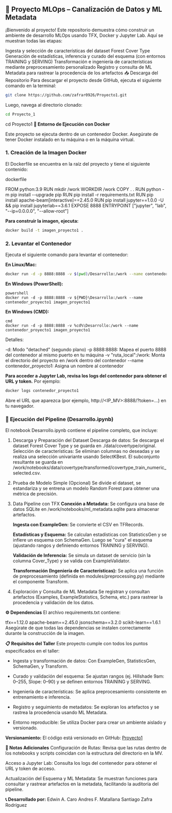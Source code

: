 ## 🚀 Proyecto MLOps – Canalización de Datos y ML Metadata

¡Bienvenido al proyecto! Este repositorio demuestra cómo construir un ambiente de desarrollo MLOps usando TFX, Docker y Jupyter Lab. Aquí se muestran todas las etapas:

Ingesta y selección de características del dataset Forest Cover Type
Generación de estadísticas, inferencia y curado del esquema (con entornos TRAINING y SERVING)
Transformación e ingeniería de características mediante preprocesamiento personalizado
Registro y consulta de ML Metadata para rastrear la procedencia de los artefactos
📥 Descarga del Repositorio
Para descargar el proyecto desde GitHub, ejecuta el siguiente comando en la terminal:

```bash
git clone https://github.com/zafrar0926/Proyecto1.git
```


Luego, navega al directorio clonado:

```bash
cd Proyecto_1
```


cd Proyecto1
**🐳 Entorno de Ejecución con Docker**

Este proyecto se ejecuta dentro de un contenedor Docker. Asegúrate de tener Docker instalado en tu máquina o en la máquina virtual.

### 1. Creación de la Imagen Docker

El Dockerfile se encuentra en la raíz del proyecto y tiene el siguiente contenido:

dockerfile

FROM python:3.9
RUN mkdir /work
WORKDIR /work
COPY . .
RUN python -m pip install --upgrade pip
RUN pip install -r requirements.txt
RUN pip install apache-beam[interactive]==2.45.0
RUN pip install jupyter==1.0.0 -U && pip install jupyterlab==3.6.1
EXPOSE 8888
ENTRYPOINT ["jupyter", "lab", "--ip=0.0.0.0", "--allow-root"]

**Para construir la imagen, ejecuta:**

```bash
docker build -t imagen_proyecto1 .
```

###  2. Levantar el Contenedor

Ejecuta el siguiente comando para levantar el contenedor:

**En Linux/Mac:**
```bash
docker run -d -p 8888:8888 -v $(pwd)/Desarrollo:/work --name contenedor_proyecto1 imagen_proyecto1
```

**En Windows (PowerShell):**

```
powershell
docker run -d -p 8888:8888 -v ${PWD}\Desarrollo:/work --name contenedor_proyecto1 imagen_proyecto1
```

**En Windows (CMD):**

```
cmd
docker run -d -p 8888:8888 -v %cd%\Desarrollo:/work --name contenedor_proyecto1 imagen_proyecto1
```

Detalles:

-d: Modo "detached" (segundo plano)
-p 8888:8888: Mapea el puerto 8888 del contenedor al mismo puerto en tu máquina
-v "ruta_local":/work: Monta el directorio del proyecto en /work dentro del contenedor
--name contenedor_proyecto1: Asigna un nombre al contenedor

**Para acceder a Jupyter Lab, revisa los logs del contenedor para obtener el URL y token.** Por ejemplo:

```bash
docker logs contenedor_proyecto1
```

Abre el URL que aparezca (por ejemplo, http://<IP_MV>:8888/?token=...) en tu navegador.

### 📓 Ejecución del Pipeline (Desarrollo.ipynb)
El notebook Desarrollo.ipynb contiene el pipeline completo, que incluye:

1. Descarga y Preparación del Dataset
Descarga de datos:
Se descarga el dataset Forest Cover Type y se guarda en ./data/covertype/original.
Selección de características:
Se eliminan columnas no deseadas y se realiza una selección univariante usando SelectKBest.
El subconjunto resultante se guarda en
/work/notebooks/data/covertype/transformed/covertype_train_numeric_selected.csv.

2. Prueba de Modelo Simple (Opcional)
Se divide el dataset, se estandariza y se entrena un modelo Random Forest para obtener una métrica de precisión.

3. Data Pipeline con TFX
    **Conexión a Metadata:**
    Se configura una base de datos SQLite en /work/notebooks/ml_metadata.sqlite para almacenar artefactos.

    **Ingesta con ExampleGen:**
    Se convierte el CSV en TFRecords.

    **Estadísticas y Esquema:**
    Se calculan estadísticas con StatisticsGen y se infiere un esquema con SchemaGen.
    Luego se "cura" el esquema (ajustando rangos y definiendo entornos TRAINING y SERVING).

    **Validación de Inferencia:**
    Se simula un dataset de servicio (sin la columna Cover_Type) y se valida con ExampleValidator.

    **Transformación (Ingeniería de Características):**
    Se aplica una función de preprocesamiento (definida en modules/preprocessing.py) mediante el componente Transform.

4. Exploración y Consulta de ML Metadata
Se registran y consultan artefactos (Examples, ExampleStatistics, Schema, etc.) para rastrear la procedencia y validación de los datos.

**⚙️ Dependencias**
El archivo requirements.txt contiene:

tfx==1.12.0
apache-beam==2.45.0
jsonschema==3.2.0
scikit-learn==1.6.1
Asegúrate de que todas las dependencias se instalen correctamente durante la construcción de la imagen.

**📋 Requisitos del Taller**
Este proyecto cumple con todos los puntos especificados en el taller:

- Ingesta y transformación de datos:
Con ExampleGen, StatisticsGen, SchemaGen, y Transform.

- Curado y validación del esquema:
Se ajustan rangos (ej. Hillshade 9am: 0–255, Slope: 0–90) y se definen entornos TRAINING y SERVING.

- Ingeniería de características:
Se aplica preprocesamiento consistente en entrenamiento e inferencia.

- Registro y seguimiento de metadatos:
Se exploran los artefactos y se rastrea la procedencia usando ML Metadata.

- Entorno reproducible:
Se utiliza Docker para crear un ambiente aislado y versionado.

**Versionamiento:**
El código está versionado en GitHub: [Proyecto1](https://github.com/zafrar0926/Proyecto1)

**📝 Notas Adicionales**
Configuración de Rutas:
Revisa que las rutas dentro de los notebooks y scripts coincidan con la estructura del directorio en la MV.

Acceso a Jupyter Lab:
Consulta los logs del contenedor para obtener el URL y token de acceso.

Actualización del Esquema y ML Metadata:
Se muestran funciones para consultar y rastrear artefactos en la metadata, facilitando la auditoría del pipeline.

**📞 Desarrollado por:**
Edwin A. Caro
Andres F. Matallana
Santiago Zafra Rodríguez